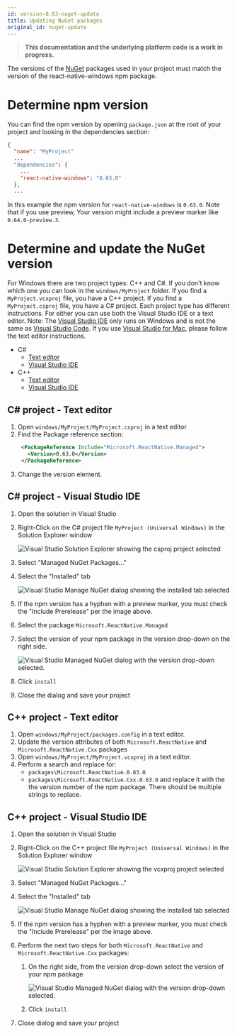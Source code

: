 ```yaml
---
id: version-0.63-nuget-update
title: Updating NuGet packages
original_id: nuget-update
---
```


>**This documentation and the underlying platform code is a work in progress.**

The versions of the [NuGet](nuget.md) packages used in your project must match the version of the react-native-windows npm package.

# Determine npm version
You can find the npm version by opening `package.json` at the root of your project and looking in the dependencies section:
```json
{
  "name": "MyProject"
  ...
  "dependencies": {
    ...
    "react-native-windows": "0.63.0"
  },
  ...
```
In this example the npm version for `react-native-windows` is `0.63.0`.  Note that if you use preview, Your version might include a preview marker like `0.64.0-preview.3`. 

# Determine and update the NuGet version
For Windows there are two project types: C++ and C#. If you don't know which one you can look in the `windows/MyProject` folder. 
If you find a `MyProject.vcxproj` file, you have a C++ project.
If you find a `MyProject.csproj` file, you have a C# project.
Each project type has different instructions. For either you can use both the Visual Studio IDE or a text editor.
Note: The [Visual Studio IDE](https://visualstudio.microsoft.com/vs/) only runs on Windows and is not the same as [Visual Studio Code](https://code.visualstudio.com/?wt.mc_id=DX_841432). 
If you use [Visual Studio for Mac](https://visualstudio.microsoft.com/vs/mac/), please follow the text editor instructions.

* C#
  * [Text editor](#c-project---text-editor)
  * [Visual Studio IDE](#c-project---visual-studio-ide)
* C++
  * [Text editor](#c-project---text-editor-1)
  * [Visual Studio IDE](#c-project---visual-studio-ide-1)


## C# project - Text editor
1. Open `windows/MyProject/MyProject.csproj` in a text editor
1. Find the Package reference section:
   ```xml
    <PackageReference Include="Microsoft.ReactNative.Managed">
      <Version>0.63.0</Version>
    </PackageReference>
    ```
1. Change the version element.

## C# project - Visual Studio IDE
1. Open the solution in Visual Studio
1. Right-Click on the C# project file `MyProject (Universal Windows)` in the Solution Explorer window

   ![Visual Studio Solution Explorer showing the csproj project selected](assets/nuget-update-cs-project.png)
1. Select "Managed NuGet Packages..."
1. Select the "Installed" tab

   ![Visual Studio Manage NuGet dialog showing the installed tab selected](assets/nuget-update-packages-manager-installed-tab.png)
1. If the npm version has a hyphen with a preview marker, you must check the "Include Prerelease" per the image above.
1. Select the package `Microsoft.ReactNative.Managed`
1. Select the version of your npm package in the version drop-down on the right side.

   ![Visual Studio Managed NuGet dialog with the version drop-down selected.](assets/nuget-update-select-package.png)
1. Click `install`
1. Close the dialog and save your project

## C++ project - Text editor
1. Open `windows/MyProject/packages.config` in a text editor.
1. Update the version attributes of both `Microsoft.ReactNative` and `Microsoft.ReactNative.Cxx` packages
1. Open `windows/MyProject/MyProject.vcxproj` in a text editor.
1. Perform a search and replace for: 
   * `packages\Microsoft.ReactNative.0.63.0`
   * `packages\Microsoft.ReactNative.Cxx.0.63.0`
   and replace it with the the version number of the npm package.
   There should be multiple strings to replace.

## C++ project - Visual Studio IDE
1. Open the solution in Visual Studio
1. Right-Click on the C++ project file `MyProject (Universal Windows)` in the Solution Explorer window

   ![Visual Studio Solution Explorer showing the vcxproj project selected](assets/nuget-update-cpp-project.png)
1. Select "Managed NuGet Packages..."
1. Select the "Installed" tab

   ![Visual Studio Manage NuGet dialog showing the installed tab selected](assets/nuget-update-packages-manager-installed-tab.png)
1. If the npm version has a hyphen with a preview marker, you must check the "Include Prerelease" per the image above.
1. Perform the next two steps for both `Microsoft.ReactNative` and `Microsoft.ReactNative.Cxx` packages:
   1. On the right side, from the version drop-down select the version of your npm package

      ![Visual Studio Managed NuGet dialog with the version drop-down selected.](assets/nuget-update-select-package.png)
   1. Click `install`
1. Close dialog and save your project
